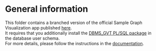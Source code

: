 # General information

This folder contains a branched version of the official Sample Graph Visualization app published [here](https://github.com/oracle/apex/tree/23.2/sample-apps/sample-graph-visualizations).  
It requires that you additionally install the [DBMS_GVT PL/SQL package](https://github.com/oracle/apex/blob/23.2/plugins/region/graph-visualization/optional-23ai-only/gvt_sqlgraph_to_json.sql) in the database user schema.  
For more details, please follow the instructions in the [documentation](https://docs.oracle.com/en/database/oracle/property-graph/24.2/spgdg/getting-started-apex-graph-visualization-plug.html).
